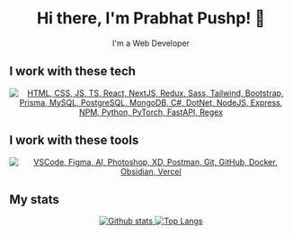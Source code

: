 <h1 align="center">Hi there, I'm Prabhat Pushp! 👋</h1>
<p align="center">I'm a Web Developer
    <!-- <a href="https://pushp.dev">(Check out my work)</a> -->
</p>

<h2>I work with these tech</h2>
<p align="center">
    <a href="#">
    <img src="https://skillicons.dev/icons?i=html,css,js,ts,react,nextjs,redux,sass,tailwind,bootstrap,prisma,mysql,postgres,mongodb,cs,dotnet,nodejs,express,npm,py,pytorch,fastapi,regex" alt="HTML, CSS, JS, TS, React, NextJS, Redux, Sass, Tailwind, Bootstrap, Prisma, MySQL, PostgreSQL, MongoDB, C#, DotNet, NodeJS, Express, NPM, Python, PyTorch, FastAPI, Regex" />
  </a>
</p>

<h2>I work with these tools</h2>
<p align="center">
    <a href="#">
    <img src="https://skillicons.dev/icons?i=vscode,figma,ai,ps,xd,postman,git,github,docker,obsidian,vercel" alt="VSCode, Figma, AI, Photoshop, XD, Postman, Git, GitHub, Docker, Obsidian, Vercel" />
  </a>
</p>

<h2>My stats</h2>
<p align="center">
    <a href="#">
        <img src="https://github-readme-stats.vercel.app/api?username=prabhatpushp&theme=prussian&show_icons=true&hide_rank=true&custom_title=Stats&count_private=true&hide_border=true&hide=issues&line_height=24&bg_color=0d1117" alt="Github stats" />
        <img src="https://github-readme-stats.vercel.app/api/top-langs/?username=prabhatpushp&theme=prussian&show_icons=true&hide_border=true&hide=issues&line_height=24&bg_color=0d1117&count_private=true" alt="Top Langs" />
    </a>
</p>

